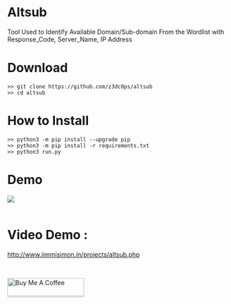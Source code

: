 # Altsub
Tool Used to Identify Available Domain/Sub-domain From the Wordlist with Response_Code, Server_Name, IP Address

# Download
```console
>> git clone https://github.com/z3dc0ps/altsub
>> cd altsub
```
  
# How to Install
```console
>> python3 -m pip install --upgrade pip
>> python3 -m pip install -r requirements.txt
>> python3 run.py
```
#  Demo
  ![](http://jimmisimon.in/projects/altsub.JPG)<br><br>
# Video Demo :
  http://www.jimmisimon.in/projects/altsub.php
 
<br>

<a href="https://www.buymeacoffee.com/jimmisimon" target="_blank"><img src="https://www.buymeacoffee.com/assets/img/custom_images/orange_img.png" alt="Buy Me A Coffee" style="height: 41px !important;width: 174px !important;box-shadow: 0px 3px 2px 0px rgba(190, 190, 190, 0.5) !important;-webkit-box-shadow: 0px 3px 2px 0px rgba(190, 190, 190, 0.5) !important;" ></a>
